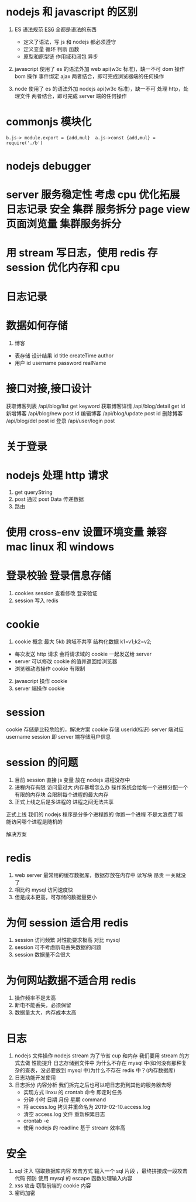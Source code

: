 # nodejs 和 javascript 的区别

1. ES 语法规范
   [ES6](https://es6.ruanyifeng.com/) 全都是语法的东西

   - 定义了语法，写 js 和 nodejs 都必须遵守
   - 定义变量 循环 判断 函数
   - 原型和原型链 作用域和闭包 异步

2. javascript
   使用了 es 的语法外加 web api(w3c 标准)，缺一不可
   dom 操作 bom 操作 事件绑定 ajax
   两者结合，即可完成浏览器端的任何操作

3. node
   使用了 es 的语法外加 nodejs api(w3c 标准)，缺一不可
   处理 http，处理文件
   两者结合，即可完成 server 端的任何操作

# commonjs 模块化

```
b.js-> module.export = {add,mul}  a.js->const {add,mul} = require('./b')
```

# nodejs debugger

# server 服务稳定性 考虑 cpu 优化拓展 日志记录 安全 集群 服务拆分 page view 页面浏览量 集群服务拆分

# 用 stream 写日志，使用 redis 存 session 优化内存和 cpu

# 日志记录

# 数据如何存储

1. 博客

- 表存储 设计结果 id title createTime author
- 用户 id username password realName

# 接口对接,接口设计

获取博客列表 /api/blog/list get keyword
获取博客详情 /api/blog/detail get id
新增博客 /api/blog/new post id
编辑博客 /api/blog/update post id
删除博客 /api/blog/del post id
登录 /api/user/login post

# 关于登录

# nodejs 处理 http 请求

1. get queryString
2. post 通过 post Data 传递数据
3. 路由

# 使用 cross-env 设置环境变量 兼容 mac linux 和 windows

# 登录校验 登录信息存储

1. cookies session 查看修改 登录验证
2. session 写入 redis

# cookie

1. cookie 概念 最大 5kb 跨域不共享 结构化数据 k1=v1;k2=v2;

- 每次发送 http 请求 会将请求域的 cookie 一起发送给 server
- server 可以修改 cookie 的值并返回给浏览器
- 浏览器动态操作 cookie 有限制

2. javascript 操作 cookie
3. server 端操作 cookie

# session

cookie 存储是比较危险的，解决方案 cookie 存储 userid(标识) server 端对应 username
session 即 server 端存储用户信息

# session 的问题

1.  目前 session 直接 js 变量 放在 nodejs 进程没存中
2.  进程内存有限 访问量过大 内存暴增怎么办 操作系统会给每一个进程分配一个有限的内存块 会限制每个进程的最大内存
3.  正式上线之后是多进程的 进程之间无法共享

正式上线 我们的 nodejs 程序是分多个进程跑的 你跑一个进程 不是太浪费了嘛  
能访问哪个进程是随机的

解决方案

# redis

1. web server 最常用的缓存数据库，数据存放在内存中 读写块 昂贵 一关就没了
2. 相比约 mysql 访问速度快
3. 但是成本更高，可存储的数据量更小

# 为何 session 适合用 redis

1. session 访问频繁 对性能要求极高 对比 mysql
2. session 可不考虑断电丢失数据的问题
3. session 数据量不会很大

# 为何网站数据不适合用 redis

1. 操作频率不是太高
2. 断电不能丢失，必须保留
3. 数据量太大，内存成本太高

# 日志

1. nodejs 文件操作 nodejs stream 为了节省 cup 和内存 我们要用 stream 的方式去做 性能提升
   日志存储到文件中 为什么不存在 mysql 中(如何没有那种复杂的查表，没必要放到 mysql 中)为什么不存在 redis 中？(内存数据库)
2. 日志功能开发使用
3. 日志拆分 内容分析 我们拆完之后也可以吧日志扔到其他的服务器去呀
   - 实现方式 linxu 的 crontab 命令 即定时任务
   - 分钟 小时 日期 月份 星期 command
   - 将 access.log 拷贝并重命名为 2019-02-10.access.log
   - 清空 access.log 文件 重新积累日志
   - crontab -e
   - 使用 nodejs 的 readline 基于 stream 效率高

# 安全

1. sql 注入 窃取数据库内容
   攻击方式 输入一个 sql 片段 ，最终拼接成一段攻击代码 预防 使用 mysql 的 escape 函数处理输入内容
2. xss 攻击 窃取前端的 cookie 内容
3. 密码加密
